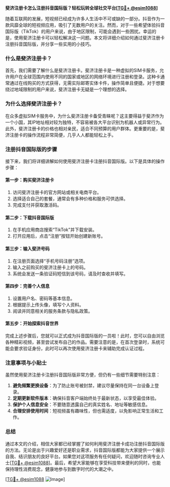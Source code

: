 **斐济注册卡怎么注册抖音国际版？轻松玩转全球社交平台[[TG💪+ @esim1088](https://t.me/s/esim1088)]**

随着互联网的发展，短视频已经成为许多人生活中不可或缺的一部分。抖音作为一款风靡全球的短视频应用，吸引了无数用户的关注。然而，对于一些希望体验抖音国际版（TikTok）的用户来说，由于地区限制，可能会遇到一些困扰。幸运的是，使用斐济注册卡可以轻松解决这一问题。本文将详细介绍如何通过斐济注册卡注册抖音国际版，并分享一些实用的小技巧。

### 什么是斐济注册卡？

首先，我们需要了解什么是斐济注册卡。斐济注册卡是一种虚拟的SIM卡服务，允许用户在全球范围内使用不同的国家或地区的网络环境进行注册和登录。这种卡通常通过在线购买的方式获得，无需实际邮寄实体卡件，操作简单且便捷。对于想要绕过地域限制的用户来说，斐济注册卡无疑是一个理想的选择。

### 为什么选择斐济注册卡？

在众多虚拟SIM卡服务中，为什么斐济注册卡备受青睐呢？这主要得益于斐济作为一个小国，其IP地址相对较为独特，不容易被各大平台识别为机器人或异常行为。此外，斐济注册卡的价格也相对亲民，适合不同预算的用户群体。更重要的是，斐济注册卡的操作流程非常简便，几乎人人都能轻松上手。

### 注册抖音国际版的步骤

接下来，我们将详细讲解如何使用斐济注册卡注册抖音国际版。以下是具体的操作步骤：

#### 第一步：购买斐济注册卡

1. 访问斐济注册卡的官方网站或相关电商平台。
2. 选择适合自己的套餐，通常会有多种价格和服务可供选择。
3. 完成支付并获取激活码。

#### 第二步：下载抖音国际版

1. 在手机应用商店搜索“TikTok”并下载安装。
2. 打开应用后，点击“注册”按钮开始创建新账号。

#### 第三步：输入斐济号码

1. 在注册页面选择“手机号码注册”选项。
2. 输入之前购买的斐济注册卡上的号码。
3. 系统会发送一条验证码短信到该号码，请及时查收并填写。

#### 第四步：完善个人信息

1. 设置用户名、密码等基本信息。
2. 根据提示上传头像，填写个人资料。
3. 阅读并同意相关的服务条款与隐私政策。

#### 第五步：开始探索抖音世界

完成上述步骤后，您就可以正式成为抖音国际版的一员啦！此时，您可以自由浏览各种精彩视频，甚至尝试发布自己的作品。需要注意的是，在首次登录时，系统可能会要求验证身份，此时可以再次使用斐济注册卡来辅助完成认证过程。

### 注意事项与小贴士

虽然使用斐济注册卡注册抖音国际版非常方便，但仍有一些细节需要特别注意：

1. **避免频繁更换设备**：为了防止账号被封禁，建议尽量保持在同一台设备上登录。
2. **定期更新软件版本**：确保抖音客户端始终处于最新状态，以享受最佳体验。
3. **保护个人信息安全**：不要随意透露自己的真实姓名、地址等敏感信息。
4. **合理安排使用时间**：短视频虽有趣味性，但也需适度，以免影响正常生活和工作。

### 总结

通过本文的介绍，相信大家都已经掌握了如何利用斐济注册卡成功注册抖音国际版的方法。无论是出于兴趣爱好还是职业需求，抖音国际版都能为大家提供一个展示自我、结识朋友的良好平台。如果您对这项服务有任何疑问，欢迎随时咨询专业人士[[TG💪+ @esim1088](https://t.me/s/esim1088)]。最后，希望大家能够在享受科技带来便利的同时，也能保持理性消费观念，健康地参与到数字时代的大潮之中。

[[TG💪+ @esim1088](https://t.me/s/esim1088) ![Image](https://i.postimg.cc/4NQfJmqS/Snipaste-2025-05-13-00-14-12.png)]